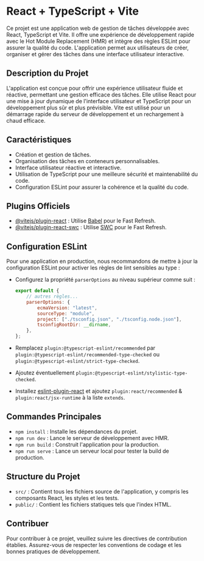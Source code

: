 # React + TypeScript + Vite

Ce projet est une application web de gestion de tâches développée avec React, TypeScript et Vite. Il offre une expérience de développement rapide avec le Hot Module Replacement (HMR) et intègre des règles ESLint pour assurer la qualité du code. L'application permet aux utilisateurs de créer, organiser et gérer des tâches dans une interface utilisateur interactive.

## Description du Projet

L'application est conçue pour offrir une expérience utilisateur fluide et réactive, permettant une gestion efficace des tâches. Elle utilise React pour une mise à jour dynamique de l'interface utilisateur et TypeScript pour un développement plus sûr et plus prévisible. Vite est utilisé pour un démarrage rapide du serveur de développement et un rechargement à chaud efficace.

## Caractéristiques

-   Création et gestion de tâches.
-   Organisation des tâches en conteneurs personnalisables.
-   Interface utilisateur réactive et interactive.
-   Utilisation de TypeScript pour une meilleure sécurité et maintenabilité du code.
-   Configuration ESLint pour assurer la cohérence et la qualité du code.

## Plugins Officiels

-   [@vitejs/plugin-react](https://github.com/vitejs/vite-plugin-react/blob/main/packages/plugin-react/README.md) : Utilise [Babel](https://babeljs.io/) pour le Fast Refresh.
-   [@vitejs/plugin-react-swc](https://github.com/vitejs/vite-plugin-react-swc) : Utilise [SWC](https://swc.rs/) pour le Fast Refresh.

## Configuration ESLint

Pour une application en production, nous recommandons de mettre à jour la configuration ESLint pour activer les règles de lint sensibles au type :

-   Configurez la propriété `parserOptions` au niveau supérieur comme suit :

    ```js
    export default {
        // autres règles...
        parserOptions: {
            ecmaVersion: "latest",
            sourceType: "module",
            project: ["./tsconfig.json", "./tsconfig.node.json"],
            tsconfigRootDir: __dirname,
        },
    };
    ```

-   Remplacez `plugin:@typescript-eslint/recommended` par `plugin:@typescript-eslint/recommended-type-checked` ou `plugin:@typescript-eslint/strict-type-checked`.
-   Ajoutez éventuellement `plugin:@typescript-eslint/stylistic-type-checked`.
-   Installez [eslint-plugin-react](https://github.com/jsx-eslint/eslint-plugin-react) et ajoutez `plugin:react/recommended` & `plugin:react/jsx-runtime` à la liste `extends`.

## Commandes Principales

-   `npm install` : Installe les dépendances du projet.
-   `npm run dev` : Lance le serveur de développement avec HMR.
-   `npm run build` : Construit l'application pour la production.
-   `npm run serve` : Lance un serveur local pour tester la build de production.

## Structure du Projet

-   `src/` : Contient tous les fichiers source de l'application, y compris les composants React, les styles et les tests.
-   `public/` : Contient les fichiers statiques tels que l'index HTML.

## Contribuer

Pour contribuer à ce projet, veuillez suivre les directives de contribution établies. Assurez-vous de respecter les conventions de codage et les bonnes pratiques de développement.
